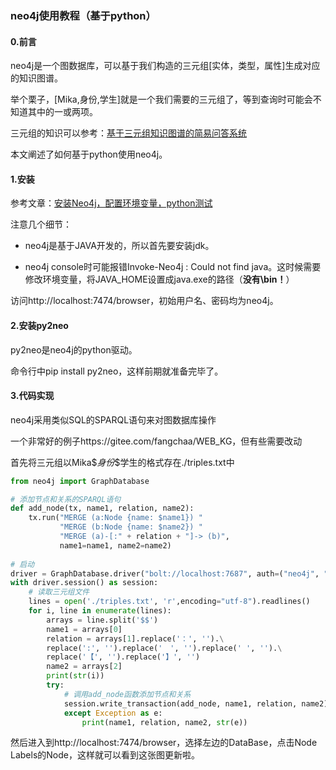 ### neo4j使用教程（基于python）

#### 0.前言

neo4j是一个图数据库，可以基于我们构造的三元组[实体，类型，属性]生成对应的知识图谱。

举个栗子，[Mika,身份,学生]就是一个我们需要的三元组了，等到查询时可能会不知道其中的一或两项。

三元组的知识可以参考：[基于三元组知识图谱的简易问答系统](https://blog.csdn.net/blmoistawinde/article/details/86556844)

本文阐述了如何基于python使用neo4j。

#### 1.安装

参考文章：[安装Neo4j，配置环境变量，python测试](https://blog.csdn.net/xuan314708889/article/details/103858493)

注意几个细节：

- neo4j是基于JAVA开发的，所以首先要安装jdk。

- neo4j console时可能报错Invoke-Neo4j : Could not find java。这时候需要修改环境变量，将JAVA_HOME设置成java.exe的路径（**没有\bin！**）

访问http://localhost:7474/browser，初始用户名、密码均为neo4j。

#### 2.安装py2neo

py2neo是neo4j的python驱动。

命令行中pip install py2neo，这样前期就准备完毕了。

#### 3.代码实现

neo4j采用类似SQL的SPARQL语句来对图数据库操作

一个非常好的例子https://gitee.com/fangchaa/WEB_KG，但有些需要改动

首先将三元组以Mika\$$身份\$$学生的格式存在./triples.txt中

```python
from neo4j import GraphDatabase

# 添加节点和关系的SPARQL语句
def add_node(tx, name1, relation, name2):
    tx.run("MERGE (a:Node {name: $name1}) "
           "MERGE (b:Node {name: $name2}) "
           "MERGE (a)-[:" + relation + "]-> (b)",
           name1=name1, name2=name2)
    
# 启动
driver = GraphDatabase.driver("bolt://localhost:7687", auth=("neo4j", "password"))
with driver.session() as session:
    # 读取三元组文件
    lines = open('./triples.txt', 'r',encoding="utf-8").readlines()
    for i, line in enumerate(lines):
        arrays = line.split('$$')
        name1 = arrays[0]
        relation = arrays[1].replace('：', '').\
        replace(':', '').replace('　', '').replace(' ', '').\
        replace('【', '').replace('】', '')
        name2 = arrays[2]
        print(str(i))
        try:
            # 调用add_node函数添加节点和关系
            session.write_transaction(add_node, name1, relation, name2)
            except Exception as e:
                print(name1, relation, name2, str(e))
```

然后进入到http://localhost:7474/browser，选择左边的DataBase，点击Node Labels的Node，这样就可以看到这张图更新啦。

